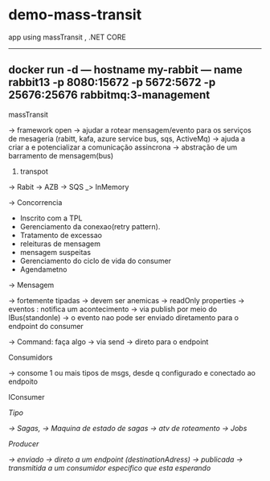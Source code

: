 # demo-mass-transit
app using massTransit , .NET CORE

------------------------------------------
docker run -d — hostname my-rabbit — name rabbit13 -p 8080:15672 -p 5672:5672 -p 25676:25676 rabbitmq:3-management
------------------------------------------
massTransit

-> framework open
-> ajudar a rotear mensagem/evento para os serviços de mesageria (rabitt, kafa, azure service bus, sqs, ActiveMq)
-> ajuda a criar a e potencializar a comunicação assincrona
-> abstração de um barramento de mensagem(bus)



1. transpot

-> Rabit
-> AZB
-> SQS
_> InMemory


-> Concorrencia

- Inscrito com a TPL
- Gerenciamento da conexao(retry pattern).
- Tratamento de excessao
- releituras de mensagem
- mensagem suspeitas
- Gerenciamento do ciclo de vida do consumer
- Agendametno


-> Mensagem

-> fortemente tipadas
-> devem ser anemicas 
-> readOnly properties
-> eventos : notifica um acontecimento
    -> via publish por meio do IBus(standonle)
    -> o evento nao pode ser enviado diretamento para o endpoint do consumer

-> Command: faça algo
   -> via send
   -> direto para o endpoint


Consumidors

-> consome 1 ou mais tipos de msgs, desde q configurado e conectado ao endpoito

IConsumer<I>

Tipo

-> Sagas,
-> Maquina de estado de sagas
-> atv de roteamento
-> Jobs

Producer

-> enviado  -> direto a um endpoint (destinationAdress)
-> publicada -> transmitida a um consumidor especifico que esta esperando
